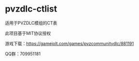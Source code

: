 # pvzdlc-ctlist
适用于PVZDLC模组的CT表

此项目基于MIT协议授权

游戏下载：https://gamejolt.com/games/pvzcommunitydlc/881191

QQ群：709951181
